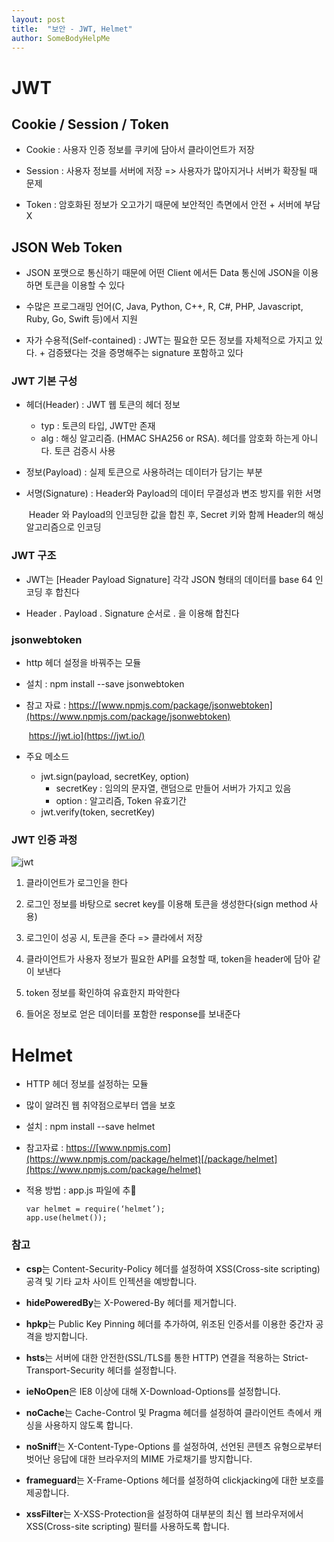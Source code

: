 ```yaml
---
layout: post
title:  "보안 - JWT, Helmet"
author: SomeBodyHelpMe
---
```

# JWT

## Cookie / Session / Token

* Cookie : 사용자 인증 정보를 쿠키에 담아서 클라이언트가 저장

* Session : 사용자 정보를 서버에 저장 => 사용자가 많아지거나 서버가 확장될 때 문제

* Token : 암호화된 정보가 오고가기 때문에 보안적인 측면에서 안전 + 서버에 부담 X



## JSON Web Token

* JSON 포맷으로 통신하기 때문에 어떤 Client 에서든 Data 통신에 JSON을 이용하면 토큰을 이용할 수 있다

* 수많은 프로그래밍 언어(C, Java, Python, C++, R, C#, PHP, Javascript, Ruby, Go, Swift 등)에서 지원

* 자가 수용적(Self-contained) : JWT는 필요한 모든 정보를 자체적으로 가지고 있다. + 검증됐다는 것을 증명해주는 signature 포함하고 있다



### JWT 기본 구성

* 헤더(Header) : JWT 웹 토큰의 헤더 정보
  * typ : 토큰의 타입, JWT만 존재
  * alg : 해싱 알고리즘. (HMAC SHA256 or RSA). 헤더를 암호화 하는게 아니다. 토큰 검증시 사용

* 정보(Payload) : 실제 토큰으로 사용하려는 데이터가 담기는 부분

* 서명(Signature) : Header와 Payload의 데이터 무결성과 변조 방지를 위한 서명

  ​			Header 와 Payload의 인코딩한 값을 합친 후, Secret 키와 함께 Header의 해싱 알고리즘으로 인코딩



### JWT 구조

* JWT는 [Header Payload Signature] 각각 JSON 형태의 데이터를 base 64 인코딩 후 합친다

* Header . Payload . Signature 순서로 . 을 이용해 합친다




### jsonwebtoken

* http 헤더 설정을 바꿔주는 모듈

* 설치 : npm install --save jsonwebtoken

* 참고 자료 : [https://](https://www.npmjs.com/package/jsonwebtoken)[www.npmjs.com/package/jsonwebtoken](https://www.npmjs.com/package/jsonwebtoken) 

  ​		 https://jwt.io](https://jwt.io/)

* 주요 메소드
  * jwt.sign(payload, secretKey, option)
    * secretKey : 임의의 문자열, 랜덤으로 만들어 서버가 가지고 있음 
    * option : 알고리즘, Token 유효기간
  * jwt.verify(token, secretKey)



### JWT 인증 과정

![jwt](https://s3.ap-northeast-2.amazonaws.com/twentythirdsopt/%E1%84%89%E1%85%B3%E1%84%8F%E1%85%B3%E1%84%85%E1%85%B5%E1%86%AB%E1%84%89%E1%85%A3%E1%86%BA+2018-05-31+%E1%84%8B%E1%85%A9%E1%84%92%E1%85%AE+5.44.27.png)

1. 클라이언트가 로그인을 한다

2. 로그인 정보를 바탕으로 secret key를 이용해 토큰을 생성한다(sign method 사용)

3. 로그인이 성공 시, 토큰을 준다 => 클라에서 저장

4. 클라이언트가 사용자 정보가 필요한 API를 요청할 때, token을 header에 담아 같이 보낸다

5. token 정보를 확인하여 유효한지 파악한다

6. 들어온 정보로 얻은 데이터를 포함한 response를 보내준다



# Helmet

* HTTP 헤더 정보를 설정하는 모듈

* 많이 알려진 웹 취약점으로부터 앱을 보호

* 설치 : npm install --save helmet

* 참고자료 : [https://](https://www.npmjs.com/package/helmet)[www.npmjs.com](https://www.npmjs.com/package/helmet)[/package/helmet](https://www.npmjs.com/package/helmet)

* 적용 방법 : app.js 파일에 추

   ```
  var helmet = require(‘helmet’);
  app.use(helmet());
   ```

### 참고

* **csp**는 Content-Security-Policy 헤더를 설정하여 XSS(Cross-site scripting) 공격 및 기타 교차 사이트 인젝션을 예방합니다.

* **hidePoweredBy**는 X-Powered-By 헤더를 제거합니다.

* **hpkp**는 Public Key Pinning 헤더를 추가하여, 위조된 인증서를 이용한 중간자 공격을 방지합니다.

* **hsts**는 서버에 대한 안전한(SSL/TLS를 통한 HTTP) 연결을 적용하는 Strict-Transport-Security 헤더를 설정합니다.

* **ieNoOpen**은 IE8 이상에 대해 X-Download-Options를 설정합니다.

* **noCache**는 Cache-Control 및 Pragma 헤더를 설정하여 클라이언트 측에서 캐싱을 사용하지 않도록 합니다.

* **noSniff**는 X-Content-Type-Options 를 설정하여, 선언된 콘텐츠 유형으로부터 벗어난 응답에 대한 브라우저의 MIME 가로채기를 방지합니다.

* **frameguard**는 X-Frame-Options 헤더를 설정하여 clickjacking에 대한 보호를 제공합니다.
* **xssFilter**는 X-XSS-Protection을 설정하여 대부분의 최신 웹 브라우저에서 XSS(Cross-site scripting) 필터를 사용하도록 합니다.
